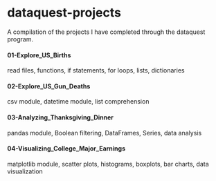 # dataquest-projects
A compilation of the projects I have completed through the dataquest program.

#### 01-Explore_US_Births
read files, functions, if statements, for loops, lists, dictionaries

#### 02-Explore_US_Gun_Deaths
csv module, datetime module, list comprehension

#### 03-Analyzing_Thanksgiving_Dinner
pandas module, Boolean filtering, DataFrames, Series, data analysis

#### 04-Visualizing_College_Major_Earnings
matplotlib module, scatter plots, histograms, boxplots, bar charts, data visualization
